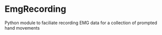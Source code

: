 # EmgRecording
Python module to faciliate recording EMG data for a collection of prompted hand movements
